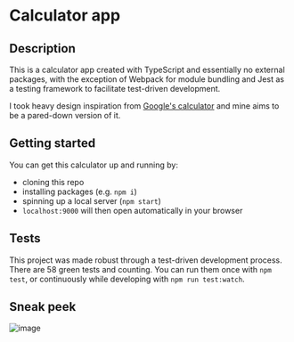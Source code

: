 # Calculator app

## Description

This is a calculator app created with TypeScript and essentially no external packages, with the exception of Webpack for module bundling and Jest as a testing framework to facilitate test-driven development.

I took heavy design inspiration from [Google's calculator](https://www.google.com/search?q=google+calculator&oq=goog&gs_lcrp=EgZjaHJvbWUqDggAEEUYJxg7GIAEGIoFMg4IABBFGCcYOxiABBiKBTISCAEQLhhDGMcBGNEDGIAEGIoFMgYIAhBFGDwyBggDEEUYQTIGCAQQRRg8MgYIBRBFGEEyBggGEEUYQTIGCAcQRRg80gEHOTAyajBqN6gCALACAA&sourceid=chrome&ie=UTF-8) and mine aims to be a pared-down version of it.

## Getting started

You can get this calculator up and running by:

- cloning this repo
- installing packages (e.g. `npm i`)
- spinning up a local server (`npm start`)
- `localhost:9000` will then open automatically in your browser

## Tests

This project was made robust through a test-driven development process. There are 58 green tests and counting. You can run them once with `npm test`, or continuously while developing with `npm run test:watch`.

## Sneak peek
![image](https://github.com/user-attachments/assets/d3c11ce2-4e32-4300-ba0c-0c927b7ea4a3)

